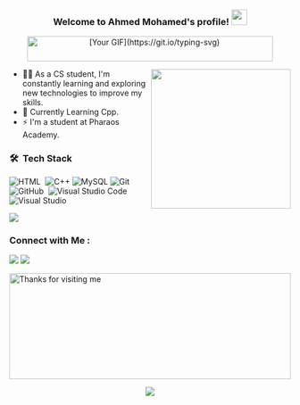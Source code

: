 <h3 align="center">
  Welcome to Ahmed Mohamed's profile!
  <img src="https://media.giphy.com/media/hvRJCLFzcasrR4ia7z/giphy.gif" width="28">
</h3>

<p align="center">
  <a href="https://github.com/DenverCoder1/readme-typing-svg">
    <img src="https://readme-typing-svg.herokuapp.com?font=Autour+One&duration=4500&pause=1000&color=F70000&width=435&lines=I'm+a+Computer+Science+Student+" alt="[Your GIF](https://git.io/typing-svg)" width="440" height="45">
  </a>
</p>

<img width="250" align="right" src="https://c.tenor.com/_DOBjnGspYAAAAAM/code-coding.gif">


- 👨‍💻 As a CS student, I'm constantly learning and exploring new technologies to improve my skills.
- 🏢 Currently Learning Cpp.
- ⚡ I'm a student at Pharaos Academy.


### 🛠 &nbsp;Tech Stack


![HTML](https://img.shields.io/badge/-HTML-05122A?style=flat&logo=HTML5)&nbsp;
![C++](https://img.shields.io/badge/C++-05122A.svg?style=flat&logo=c%2B%2B)
![MySQL](https://img.shields.io/badge/-MySQL-05122A?style=flat-square&logo=mysql)
![Git](https://img.shields.io/badge/-Git-05122A?style=flat&logo=git)&nbsp;
![GitHub](https://img.shields.io/badge/-GitHub-05122A?style=flat&logo=github)&nbsp;
![Visual Studio Code](https://img.shields.io/badge/-Visual%20Studio%20Code-05122A?style=flat&logo=visual-studio-code&logoColor=007ACC)&nbsp;
![Visual Studio](https://img.shields.io/badge/-Visual%20Studio%20-05122A?style=flat&logo=visual-studio&logoColor=B95CF4)&nbsp;

<img src = https://www.codewars.com/users/AhmedMohamed-1/badges/large/>

### Connect with Me :

<a href="https://www.linkedin.com/in/ahmed-mohamed-0a6086285/" target="_blank"><img src="https://img.shields.io/badge/-Ahmed%20Mohamed-0077B5?style=for-the-badge&logo=linkedin&logoColor=white"/></a>
<a href="mailto:Ahmedmohamed.a5562@gmail.com" target="_blank"><img src="https://img.shields.io/badge/-Ahmed%20Mohamed-0077B5?style=for-the-badge&logo=gmail&logoColor=white"/></a>


<img height="190" alt="Thanks for visiting me" width="100%" src="https://raw.githubusercontent.com/BrunnerLivio/brunnerlivio/master/images/marquee.svg" />
<p align="center">
  <img src="https://capsule-render.vercel.app/api?type=waving&color=gradient&height=60&section=footer&width=100"/>
</p>
